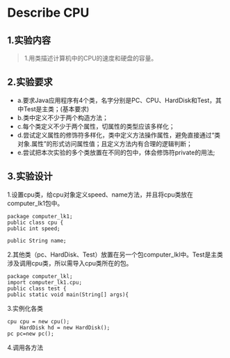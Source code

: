Describe CPU
=
## 1.实验内容
>1.用类描述计算机中的CPU的速度和硬盘的容量。

## 2.实验要求
* a.要求Java应用程序有4个类，名字分别是PC、CPU、HardDisk和Test，其中Test是主类；(基本要求)
* b.类中定义不少于两个构造方法；
* c.每个类定义不少于两个属性，切属性的类型应该多样化；
* d.尝试定义属性的修饰符多样化，类中定义方法操作属性，避免直接通过“类对象.属性”的形式访问属性值；且定义方法内有合理的逻辑判断；
* e.尝试把本次实验的多个类放置在不同的包中，体会修饰符private的用法;

## 3.实验设计

1.设置cpu类，给cpu对象定义speed、name方法，并且将cpu类放在computer_lk1包中。

	package computer_lk1;
	public class cpu {
	public int speed;

	public String name;
	
2.其他类（pc、HardDisk、Test）放置在另一个包computer_lkl中。Test是主类涉及调用cpu类，所以需导入cpu类所在的包。<br/>	
		
	package computer_lkl;
	import computer_lk1.cpu;
	public class test {
	public static void main(String[] args){

3.实例化各类
	 
	cpu cpu = new cpu();
        HardDisk hd = new HardDisk();
	pc pc=new pc();
	
4.调用各方法
	
	
